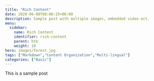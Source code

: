 ```yaml
---
title: "Rich Content"
date: 2020-06-08T08:06:25+06:00
description: Sample post with multiple images, embedded video ect.
menu:
  sidebar:
    name: Rich Content
    identifier: rich-content
    parent: htb
    weight: 10
hero: images/forest.jpg
tags: ["Markdown","Content Organization","Multi-lingual"]
categories: ["Basic"]
---
```


This is a sample post
